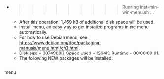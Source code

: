 * >>>>>>>>> Running inst-min-win-menu.sh ...
  * After this operation, 1,469 kB of additional disk space will be used.
  * Install menu, an easy way to get installed programs in the menu automatically.
  * For how to use Debian menu, see https://www.debian.org/doc/packaging-manuals/menu.html/ch3.html.
  * Disk size = 3074980K. Space Used = 1264K. Runtime = 00:00:00:01.
  * The following NEW packages will be installed:
  ```bash
menu
  ```
